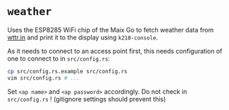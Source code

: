 # `weather`

Uses the ESP8285 WiFi chip of the Maix Go to fetch weather data from
[wttr.in](https://wttr.in) and print it to the display using `k210-console`.

As it needs to connect to an access point first, this needs configuration of one
to connect to in `src/config.rs`:

```bash
cp src/config.rs.example src/config.rs
vim src/config.rs # ...
```

Set `<ap name>` and `<ap password>` accordingly. Do not check in `src/config.rs` !
(gitignore settings should prevent this)
